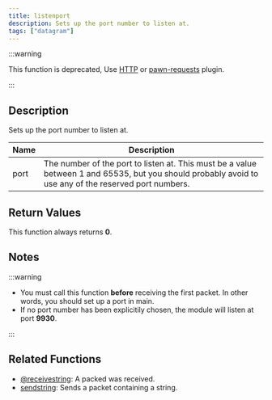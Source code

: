 ```yaml
---
title: listenport
description: Sets up the port number to listen at.
tags: ["datagram"]
---
```


<LowercaseNote />

:::warning

This function is deprecated, Use [HTTP](HTTP) or [pawn-requests](https://github.com/Southclaws/pawn-requests) plugin.

:::

## Description

Sets up the port number to listen at.

| Name | Description                                                                                                                                            |
| ---- | ------------------------------------------------------------------------------------------------------------------------------------------------------ |
| port | The number of the port to listen at.  This must be a value between 1 and 65535, but you should probably avoid to use any of the reserved port numbers. |

## Return Values

This function always returns **0**.

## Notes

:::warning

- You must call this function **before** receiving the first packet. In other words, you should set up a port in main.
- If no port number has been explicitily chosen, the module will listen at port **9930**.

:::

## Related Functions

- [@receivestring](@receivestring): A packed was received.
- [sendstring](sendstring): Sends a packet containing a string.
